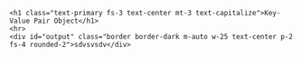 <!DOCTYPE html>
<html lang="en">

<head>
    <meta charset="UTF-8">
    <meta name="viewport" content="width=device-width, initial-scale=1.0">
    <title>Key-Value Pair Object</title>
    <link href="https://cdn.jsdelivr.net/npm/bootstrap@5.3.5/dist/css/bootstrap.min.css" rel="stylesheet"
        integrity="sha384-SgOJa3DmI69IUzQ2PVdRZhwQ+dy64/BUtbMJw1MZ8t5HZApcHrRKUc4W0kG879m7" crossorigin="anonymous" />
    <script src="https://cdn.jsdelivr.net/npm/bootstrap@5.3.5/dist/js/bootstrap.bundle.min.js"
        integrity="sha384-k6d4wzSIapyDyv1kpU366/PK5hCdSbCRGRCMv+eplOQJWyd1fbcAu9OCUj5zNLiq"
        crossorigin="anonymous"></script>
</head>

<body>

    <h1 class="text-primary fs-3 text-center mt-3 text-capitalize">Key-Value Pair Object</h1>
    <hr>
    <div id="output" class="border border-dark m-auto w-25 text-center p-2 fs-4 rounded-2">sdvsvsdv</div>
</body>

<script>

    let result = {
        "mohan": 54,
        "Khushi": 45,
        "Kuldeep": 100,
        "Vishal sir": 0.00
    }
    let output = '';


    for (let name in result) {
        let mark = result[name];
        output += `The ${name} has:- ${mark}.<br>`
        console.log();
    }

    document.getElementById('output').innerHTML = output;
</script>

</html>
